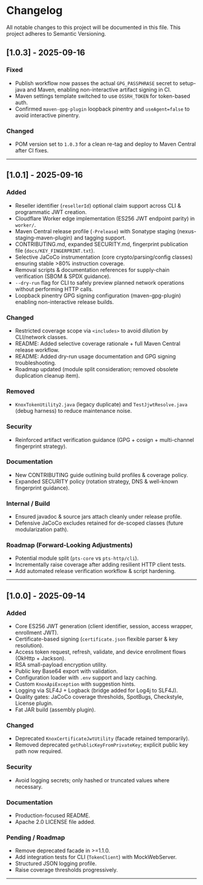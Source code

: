 # Changelog

All notable changes to this project will be documented in this file. This project adheres to Semantic Versioning.

## [1.0.3] - 2025-09-16
### Fixed
- Publish workflow now passes the actual `GPG_PASSPHRASE` secret to setup-java and Maven, enabling non-interactive artifact signing in CI.
- Maven settings template switched to use `OSSRH_TOKEN` for token-based auth.
- Confirmed `maven-gpg-plugin` loopback pinentry and `useAgent=false` to avoid interactive pinentry.

### Changed
- POM version set to `1.0.3` for a clean re-tag and deploy to Maven Central after CI fixes.

---

## [1.0.1] - 2025-09-16
### Added
- Reseller identifier (`resellerId`) optional claim support across CLI & programmatic JWT creation.
- Cloudflare Worker edge implementation (ES256 JWT endpoint parity) in `worker/`.
- Maven Central release profile (`-Prelease`) with Sonatype staging (nexus-staging-maven-plugin) and tagging support.
- CONTRIBUTING.md, expanded SECURITY.md, fingerprint publication file (`docs/KEY_FINGERPRINT.txt`).
- Selective JaCoCo instrumentation (core crypto/parsing/config classes) ensuring stable >80% instruction coverage.
- Removal scripts & documentation references for supply-chain verification (SBOM & SPDX guidance).
- `--dry-run` flag for CLI to safely preview planned network operations without performing HTTP calls.
- Loopback pinentry GPG signing configuration (maven-gpg-plugin) enabling non-interactive release builds.

### Changed
- Restricted coverage scope via `<includes>` to avoid dilution by CLI/network classes.
- README: Added selective coverage rationale + full Maven Central release workflow.
- README: Added dry-run usage documentation and GPG signing troubleshooting.
- Roadmap updated (module split consideration; removed obsolete duplication cleanup item).

### Removed
- `KnoxTokenUtility2.java` (legacy duplicate) and `TestJjwtResolve.java` (debug harness) to reduce maintenance noise.

### Security
- Reinforced artifact verification guidance (GPG + cosign + multi-channel fingerprint strategy).

### Documentation
- New CONTRIBUTING guide outlining build profiles & coverage policy.
- Expanded SECURITY policy (rotation strategy, DNS & well-known fingerprint guidance).

### Internal / Build
- Ensured javadoc & source jars attach cleanly under release profile.
- Defensive JaCoCo excludes retained for de-scoped classes (future modularization path).

### Roadmap (Forward-Looking Adjustments)
- Potential module split (`pts-core` vs `pts-http/cli`).
- Incrementally raise coverage after adding resilient HTTP client tests.
- Add automated release verification workflow & script hardening.

---

## [1.0.0] - 2025-09-14
### Added
- Core ES256 JWT generation (client identifier, session, access wrapper, enrollment JWT).
- Certificate-based signing (`certificate.json` flexible parser & key resolution).
- Access token request, refresh, validate, and device enrollment flows (OkHttp + Jackson).
- RSA small-payload encryption utility.
- Public key Base64 export with validation.
- Configuration loader with `.env` support and lazy caching.
- Custom `KnoxApiException` with suggestion hints.
- Logging via SLF4J + Logback (bridge added for Log4j to SLF4J).
- Quality gates: JaCoCo coverage thresholds, SpotBugs, Checkstyle, License plugin.
- Fat JAR build (assembly plugin).

### Changed
- Deprecated `KnoxCertificateJwtUtility` (facade retained temporarily).
- Removed deprecated `getPublicKeyFromPrivateKey`; explicit public key path now required.

### Security
- Avoid logging secrets; only hashed or truncated values where necessary.

### Documentation
- Production-focused README.
- Apache 2.0 LICENSE file added.

### Pending / Roadmap
- Remove deprecated facade in >=1.1.0.
- Add integration tests for CLI (`TokenClient`) with MockWebServer.
- Structured JSON logging profile.
- Raise coverage thresholds progressively.

---

